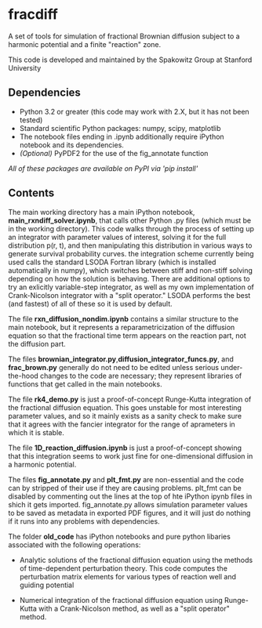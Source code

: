# fracdiff

A set of tools for simulation of fractional Brownian diffusion subject to a harmonic potential and a finite "reaction" zone.

This code is developed and maintained by the Spakowitz Group at Stanford University

## Dependencies

+ Python 3.2 or greater (this code may work with 2.X, but it has not been tested)
+ Standard scientific Python packages: numpy, scipy, matplotlib
+ The notebook files ending in  .ipynb additionally require iPython notebook and its dependencies.
+ *(Optional)* PyPDF2 for the use of the fig_annotate function

*All of these packages are available on PyPI via 'pip install'*

## Contents

The main working directory has a main iPython notebook, **main_rxndiff_solver.ipynb**, that calls other Python .py files (which must be in the working directory). This code walks through the process of setting up an integrator with parameter values of interest, solving it for the full distribution p(r, t), and then manipulating this distribution in various ways to generate survival probability curves. the integration scheme currently being used calls the standard LSODA Fortran library (which is installed automatically in numpy), which switches between stiff and non-stiff solving depending on how the solution is behaving. There are additional options to try an exlicitly variable-step integrator, as well as my own implementation of Crank-Nicolson integrator with a "split operator." LSODA performs the best (and fastest) of all of these so it is used by default.

The file **rxn_diffusion_nondim.ipynb** contains a similar structure to the main notebook, but it represents a reparametricization of the diffusion equation so that the fractional time term appears on the reaction part, not the diffusion part.

The files **brownian_integrator.py**,**diffusion_integrator_funcs.py**, and **frac_brown.py** generally do not need to be edited unless serious under-the-hood changes to the code are necessary; they represent libraries of functions that get called in the main notebooks.

The file **rk4_demo.py** is just a proof-of-concept Runge-Kutta integration of the fractional diffusion equation. This goes unstable for most interesting parameter values, and so it mainly exists as a sanity check to make sure that it agrees with the fancier integrator for the range of aprameters in which it is stable.

The file **1D_reaction_diffusion.ipynb** is just a proof-of-concept showing that this integration seems to work just fine for one-dimensional diffusion in a harmonic potential.

The files **fig_annotate.py** and **plt_fmt.py** are non-essential and the code can by stripped of their use if they are causing problems. plt_fmt can be disabled by commenting out the lines at the top of hte iPython ipynb files in shich it gets imported. fig_annotate.py allows simulation parameter values to be saved as metadata in exported PDF figures, and it will just do nothing if it runs into any problems with dependencies.


The folder **old_code** has iPython notebooks and pure python libaries associated with the following operations:

+ Analytic solutions of the fractional diffusion equation using the methods of time-dependent perturbation theory. This code computes the perturbation matrix elements for various types of reaction well and guiding potential

+ Numerical integration of the fractional diffusion equation using Runge-Kutta with a Crank-Nicolson method, as well as a "split operator" method.